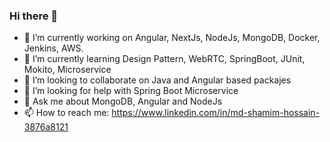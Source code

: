 ### Hi there 👋

- 🔭 I’m currently working on Angular, NextJs, NodeJs, MongoDB, Docker, Jenkins, AWS.
- 🌱 I’m currently learning Design Pattern, WebRTC, SpringBoot, JUnit, Mokito, Microservice
- 👯 I’m looking to collaborate on Java and Angular based packajes
- 🤔 I’m looking for help with Spring Boot Microservice
- 💬 Ask me about MongoDB, Angular and NodeJs
- 📫 How to reach me: https://www.linkedin.com/in/md-shamim-hossain-3876a8121
